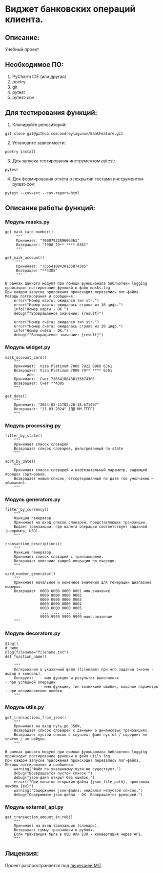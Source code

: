 # Виджет банковских операций клиента.


## Описание:

Учебный проект


## Необходимое ПО:

1. PyCharm IDE (или другая)
2. poetry
3. git
4. pytest
5. pytest-cov


## Для тестирования функций:

1. Клонируйте репозиторий:
```
git clone git@github.com:andreylagunov/BankFeature.git
```

2. Установите зависимости:

```
poetry install 
```

3. Для запуска тестирования инструментом pytest:

```
pytest
```

4. Для формирования отчёта о покрытии тестами инструментом pytest-cov:

```
pytest --cov=src --cov-report=html
```


## Описание работы функций:

### Модуль **masks.py**

```
get_mask_card_number()
     """
     Принимает: "7000792289606361"
     Возвращает: "7000 79** **** 6361"
     """

get_mask_account()
     """
     Принимает: "73654108430135874305"
     Возвращает "**4305"
     """

В рамках данного модуля при помощи функционала библиотеки logging 
происходит логгирование функций в файл masks.log
При каждом запуске приложения происходит перезапись лог-файла.
Методы логгирования и сообщения:
    error("Номер карты: ожидался тип str.")
    error("Номер карты: ожидалась строка из 16 цифр.")
    info("Номер карты - ОК.")
    debug(f"Возвращаемое значение: {result}")
    
    error("Номер счёта: ожидался тип str.")
    error("Номер счёта: ожидалась строка из 20 цифр.")
    info("Номер счёта - ОК.")
    debug(f"Возвращаемое значение: {result}")
```

### Модуль **widget.py**

```
mask_account_card()
    """
    Принимает:  Visa Platinum 7000 7922 8960 6361
    Возвращает: Visa Platinum 7000 79** **** 6361
          или
    Принимает:  Счет 73654108430135874305
    Возвращает: Счет **4305
    """
   
get_date()
    """
    Принимает: "2024-03-11T02:26:18.671407"
    Возвращает: "11.03.2024" (ДД.ММ.ГГГГ)
    """  
```

### Модуль **processing.py**

```
filter_by_state()
    """
    Принимает список словарей
    Возвращает список словарей, фильтрованный по state
    """

sort_by_date()
    """
    Принимает список словарей и необязательный параметр, задающий порядок сортировки.
    Возвращает новый список, отсортированный по дате (по умолчанию — убывание).
    """
```

### Модуль **generators.py**
```
filter_by_currency()
    """
    Функция генератор.
    Принимает на вход список словарей, представляющих транзакции.
    Выдает транзакции, где валюта операции соответствует заданной (например, USD).
    """

transaction_descriptions()
    """
    Функция генератор.
    Принимает список словарей с транзакциями.
    Возвращает описание каждой операции по очереди.
    """
    
card_number_generator()
    """
    Принимает начальное и конечное значения для генерации диапазона номеров.
    Возвращает  0000 0000 0000 0001 мин.значение
                0000 0000 0000 0002
                0000 0000 0000 0003
                0000 0000 0000 0004
                0000 0000 0000 0005
                .... .... .... ....
                9999 9999 9999 9999 макс.значение
    """
```

### Модуль **decorators.py**

```
@log()
# либо
@log(filename="filename.txt")
def function_name()

    """
    Логирование в указанный файл (filename) при его задании (иначе - вывод в консоль).
    Логирует:   - имя функции и результат выполнения                    - при успешной операции
                - имя функции, тип возникшей ошибки, входные параметры  - при возникновении ошибки
    """
```


### Модуль **utils.py**

```
get_transactions_from_json()
    """
    Принимает на вход путь до JSON,
    Возвращает список словарей с данными о финансовых транзакциях.
    Возвращает пустой список в случаях: файл пустой / содержит не список / не найден.
    """
    
В рамках данного модуля при помощи функционала библиотеки logging 
происходит логгирование функции в файл utils.log
При каждом запуске приложения происходит перезапись лог-файла.
Методы логгирования и сообщения:
    warning("Файл по указанному пути не существует.")
    debug("Возвращается пустой список.")
    debug("json-файл открыт без ошибок.")
    error(f"При попытке открытия файла {json_file_path}, произошла ошибка {ex}")
    warning("Содержимое json-файла: ожидался непустой список.")
    debug("Содержимое json-файла - ОК. Возвращается функцией.")
```


### Модуль **external_api.py**

```
get_transaction_amount_in_rub()
    """
    Принимает на вход транзакцию (словарь),
    Возвращает сумму транзакции в рублях.
    Если транзакция была в USD или EUR - конвертация через API.
    """
```


## Лицензия:

Проект распространяется под [лицензией MIT](LICENSE).